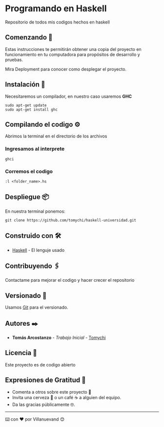 # Programando en Haskell

Repositorio de todos mis codigos hechos en haskell

## Comenzando 🚀

Estas instrucciones te permitirán obtener una copia del proyecto en funcionamiento en tu computadora para propósitos de desarrollo y pruebas.




Mira Deployment para conocer como desplegar el proyecto.

## Instalación 🔧

Necesitaremos un compilador, en nuestro caso usaremos **GHC**

```
sudo apt-get update
sudo apt-get install ghc
```

## Compilando el codigo ⚙️

Abrimos la terminal en el directorio de los archivos

### Ingresamos al interprete
```
ghci
```
### Corremos el codigo
```
:l <folder_name>.hs
```

## Despliegue 📦

En nuestra terminal ponemos:
```
git clone https://github.com/tomychi/haskell-universidad.git
```

## Construido con 🛠️

* [Haskell](https://www.haskell.org/) - El lenguje usado

## Contribuyendo 🖇️

Contactame para mejorar el codigo y hacer crecer el repositorio

## Versionado 📌

Usamos [Git](https://git-scm.com/) para el versionado. 

## Autores ✒️

* **Tomás Arcostanzo** - *Trabajo Inicial* - [Tomychi](https://github.com/tomychi)



## Licencia 📄

Este proyecto es de codigo abierto

## Expresiones de Gratitud 🎁

* Comenta a otros sobre este proyecto 📢
* Invita una cerveza 🍺 o un café ☕ a alguien del equipo.
* Da las gracias públicamente 🤓.

-----
⌨️ con ❤️ por Villanuevand 😊

